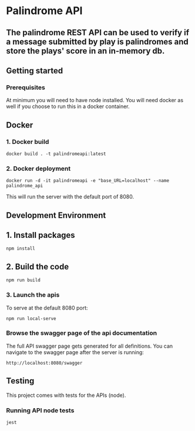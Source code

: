 # Palindrome API
The palindrome REST API can be used to verify if a message submitted by play is palindromes and store the plays' score in an in-memory db.
---

## Getting started

### Prerequisites
At minimum you will need to have node installed. You will need docker as well if you choose to run this in a docker container.


## Docker
### 1. Docker build
```
docker build . -t palindromeapi:latest
```
### 2. Docker deployment
```
docker run -d -it palindromeapi -e "base_URL=localhost" --name palindrome_api
```
This will run the server with the default port of 8080.

## Development Environment
## 1. Install packages
```
npm install
```
## 2. Build the code
```
npm run build
```
### 3. Launch the apis
To serve at the default 8080 port:
```
npm run local-serve
```

### Browse the swagger page of the api documentation
The full API swagger page gets generated for all definitions. You can navigate to the swagger page after the server is running:
```
http://localhost:8080/swagger
```

## Testing
This project comes with tests for the APIs (node).

### Running API node tests
```
jest
```


